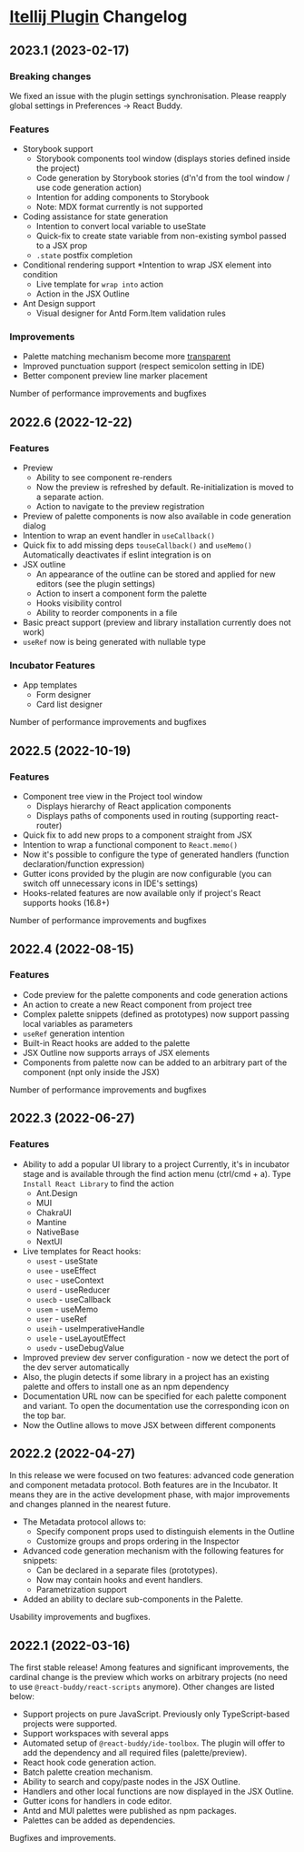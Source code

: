 # [Itellij Plugin](https://plugins.jetbrains.com/plugin/17467-react-buddy/) Changelog

## 2023.1 (2023-02-17)

### Breaking changes
We fixed an issue with the plugin settings synchronisation. Please reapply global settings in Preferences -> React Buddy.

### Features
* Storybook support
  * Storybook components tool window (displays stories defined inside the project)
  * Code generation by Storybook stories (d'n'd from the tool window / use code generation action)
  * Intention for adding components to Storybook
  * Note: MDX format currently is not supported
* Coding assistance for state generation
  * Intention to convert local variable to useState
  * Quick-fix to create state variable from non-existing symbol passed to a JSX prop
  * `.state` postfix completion
* Conditional rendering support
  *Intention to wrap JSX element into condition
  * Live template for `wrap into` action
  * Action in the JSX Outline
* Ant Design support
  * Visual designer for Antd Form.Item validation rules

### Improvements
* Palette matching mechanism become more [transparent](https://github.com/react-buddy/palettes/blob/main/palettes.json)
* Improved punctuation support (respect semicolon setting in IDE)
* Better component preview line marker placement

Number of performance improvements and bugfixes


## 2022.6 (2022-12-22)

### Features
* Preview
  * Ability to see component re-renders
  * Now the preview is refreshed by default. Re-initialization is moved to a separate action.
  * Action to navigate to the preview registration
* Preview of palette components is now also available in code generation dialog
* Intention to wrap an event handler in `useCallback()`
* Quick fix to add missing deps `touseCallback()` and `useMemo()` Automatically deactivates if eslint integration is on
* JSX outline
  * An appearance of the outline can be stored and applied for new editors (see the plugin settings)
  * Action to insert a component form the palette
  * Hooks visibility control
  * Ability to reorder components in a file
* Basic preact support (preview and library installation currently does not work)
* `useRef` now is being generated with nullable type

### Incubator Features
* App templates
  * Form designer
  * Card list designer

Number of performance improvements and bugfixes


## 2022.5 (2022-10-19)

### Features
* Component tree view in the Project tool window
  * Displays hierarchy of React application components
  * Displays paths of components used in routing (supporting react-router)
* Quick fix to add new props to a component straight from JSX
* Intention to wrap a functional component to `React.memo()`
* Now it's possible to configure the type of generated handlers (function declaration/function expression)
* Gutter icons provided by the plugin are now configurable (you can switch off unnecessary icons in IDE's settings)
* Hooks-related features are now available only if project's React supports hooks (16.8+)

Number of performance improvements and bugfixes

## 2022.4 (2022-08-15)

### Features
* Code preview for the palette components and code generation actions
* An action to create a new React component from project tree
* Complex palette snippets (defined as prototypes) now support passing local variables as parameters
* `useRef` generation intention
* Built-in React hooks are added to the palette
* JSX Outline now supports arrays of JSX elements
* Components from palette now can be added to an arbitrary part of the component (npt only inside the JSX)

Number of performance improvements and bugfixes

## 2022.3 (2022-06-27)

### Features
* Ability to add a popular UI library to a project Currently, it's in incubator stage and is available through the find action menu (ctrl/cmd + a). Type `Install React Library` to find the action
  * Ant.Design
  * MUI
  * ChakraUI
  * Mantine
  * NativeBase
  * NextUI
* Live templates for React hooks:
  * `usest` - useState
  * `usee` - useEffect
  * `usec` - useContext
  * `userd` - useReducer
  * `usecb` - useCallback
  * `usem` - useMemo
  * `user` - useRef
  * `useih` - useImperativeHandle
  * `usele` - useLayoutEffect
  * `usedv` - useDebugValue
* Improved preview dev server configuration - now we detect the port of the dev server automatically
* Also, the plugin detects if some library in a project has an existing palette and offers to install one as an npm dependency
* Documentation URL now can be specified for each palette component and variant. To open the documentation use the corresponding icon on the top bar.
* Now the Outline allows to move JSX between different components

## 2022.2 (2022-04-27)

In this release we were focused on two features: advanced code generation and component metadata protocol. Both features are in the Incubator. It means they are in the active development phase, with major improvements and changes planned in the nearest future.

* The Metadata protocol allows to:
  * Specify component props used to distinguish elements in the Outline
  * Customize groups and props ordering in the Inspector
* Advanced code generation mechanism with the following features for snippets:
  * Can be declared in a separate files (prototypes).
  * Now may contain hooks and event handlers.
  * Parametrization support
* Added an ability to declare sub-components in the Palette.

Usability improvements and bugfixes.

## 2022.1 (2022-03-16)

The first stable release! Among features and significant improvements, the cardinal change is the preview which works on arbitrary projects (no need to use `@react-buddy/react-scripts` anymore). Other changes are listed below:

* Support projects on pure JavaScript. Previously only TypeScript-based projects were supported.
* Support workspaces with several apps
* Automated setup of `@react-buddy/ide-toolbox`. The plugin will offer to add the dependency and all required files (palette/preview).
* React hook code generation action.
* Batch palette creation mechanism.
* Ability to search and copy/paste nodes in the JSX Outline.
* Handlers and other local functions are now displayed in the JSX Outline.
* Gutter icons for handlers in code editor.
* Antd and MUI palettes were published as npm packages.
* Palettes can be added as dependencies.

Bugfixes and improvements.